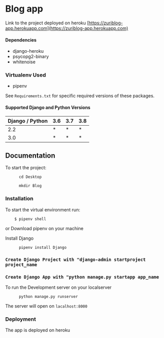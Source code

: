 # Blog app
 Link to the project deployed on heroku
 [https://zuriblog-app.herokuapp.com](https://zuriblog-app.herokuapp.com)


#### Dependencies

* django-heroku
* psycopg2-binary
* whitenoise

### Virtualenv Used
  * pipenv
  
See `Requirements.txt` for specific required versions of these packages.

#### Supported Django and Python Versions

Django / Python | 3.6 | 3.7 | 3.8
--------------- | --- | --- | ---
2.2  |  *  |  *  |  *
3.0  |  *  |  *  |  *


## Documentation
To start the project:
```shell
      cd Desktop
```
```shell
      mkdir Blog
```

### Installation

To start the virtual environment run:

```shell
    $ pipenv shell
```
or Download pipenv on your machine

Install Django 
```shell
      pipenv install Django
```
### ```Create Django Project with "django-admin startproject project_name```
### ```Create Django App with "python manage.py startapp app_name```

To run the Development server on your localserver
```shell
      python manage.py runserver
 ```
 The server will open on ```lacalhost:8000```
 
 ### Deployment
 The app is deployed on heroku
 
 
